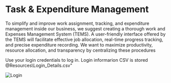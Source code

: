 # Task & Expenditure Management
To simplify and improve work assignment, tracking, and expenditure management
inside our business, we suggest creating a thorough work and Expenses
Management System (TEMS). A user-friendly interface offered by the TEMS will
facilitate effective job allocation, real-time progress tracking, and precise
expenditure recording. We want to maximize productivity, resource allocation,
and transparency by centralizing these procedures

Use your login credentials to log in. Login informarion CSV is stored @Resources\Login_Details.csv"

![Login](https://github.com/Samitha10/Task-and-Expenditure-Management-System/assets/145892250/4e10cc19-12a6-4e4c-a7c7-bf9e8e9b3c29)

